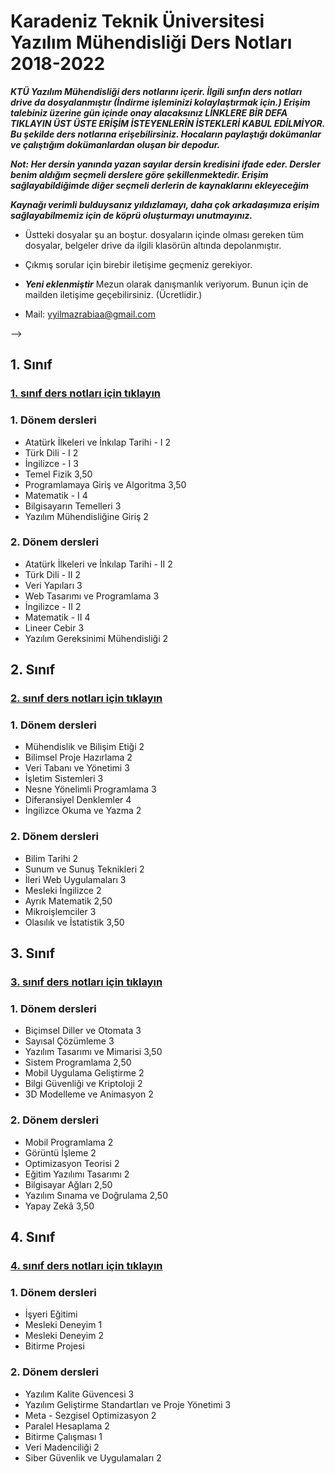 # Karadeniz Teknik Üniversitesi Yazılım Mühendisliği Ders Notları 2018-2022
***KTÜ Yazılım Mühendisliği ders notlarını içerir. İlgili sınfın ders notları drive da dosyalanmıştır (İndirme işleminizi kolaylaştırmak için.) Erişim talebiniz üzerine gün içinde onay alacaksınız ***LİNKLERE BİR DEFA TIKLAYIN ÜST ÜSTE ERİŞİM İSTEYENLERİN İSTEKLERİ KABUL EDİLMİYOR***. Bu şekilde ders notlarına erişebilirsiniz. Hocaların paylaştığı dokümanlar ve çalıştığım dokümanlardan oluşan bir depodur.*** 

***Not: Her dersin yanında yazan sayılar dersin kredisini ifade eder. Dersler benim aldığım seçmeli derslere göre şekillenmektedir. Erişim sağlayabildiğimde diğer seçmeli derlerin de kaynaklarını ekleyeceğim***

***Kaynağı verimli bulduysanız yıldızlamayı, daha çok arkadaşımıza erişim sağlayabilmemiz için de köprü oluşturmayı unutmayınız.***
* Üstteki dosyalar şu an boştur. dosyaların içinde olması gereken tüm dosyalar, belgeler drive da ilgili klasörün altında depolanmıştır.

* Çıkmış sorular için birebir iletişime geçmeniz gerekiyor. 
* ***Yeni eklenmiştir*** Mezun olarak danışmanlık veriyorum. Bunun için de mailden iletişime geçebilirsiniz. (Ücretlidir.)
* Mail: yyilmazrabiaa@gmail.com 


-->

## 1. Sınıf
### [1. sınıf ders notları için tıklayın](https://drive.google.com/drive/folders/1Lhwr27jCRdOmonKVm2oBVRSof7MuwW9g?usp=sharing)

### 1. Dönem dersleri 
* Atatürk İlkeleri ve İnkılap Tarihi - I	2	
* Türk Dili - I	2	
* İngilizce - I	3	
* Temel Fizik	3,50
* Programlamaya Giriş ve Algoritma	3,50	
* Matematik - I	4
* Bilgisayarın Temelleri	3
* Yazılım Mühendisliğine Giriş 2
 	
### 2. Dönem dersleri
* Atatürk İlkeleri ve İnkılap Tarihi - II	2	
* Türk Dili - II	2	
* Veri Yapıları	3	
* Web Tasarımı ve Programlama	3	
* İngilizce - II	2	
* Matematik - II	4	 
* Lineer Cebir	3	
* Yazılım Gereksinimi Mühendisliği	2
  
## 2. Sınıf
### [2. sınıf ders notları için tıklayın](https://drive.google.com/drive/folders/1yx-dSXJR6-cxHJpYkMN7x0tphMJjXXDV?usp=sharing)

### 1. Dönem dersleri 
* Mühendislik ve Bilişim Etiği	2	
* Bilimsel Proje Hazırlama	2	
* Veri Tabanı ve Yönetimi	3
* İşletim Sistemleri	3
* Nesne Yönelimli Programlama	3
* Diferansiyel Denklemler	4	
* İngilizce Okuma ve Yazma	2

### 2. Dönem dersleri
* Bilim Tarihi	2	
* Sunum ve Sunuş Teknikleri	2	
* İleri Web Uygulamaları	3	
* Mesleki İngilizce	2	
* Ayrık Matematik	2,50	
* Mikroişlemciler	3	
* Olasılık ve İstatistik	3,50
  
## 3. Sınıf
### [3. sınıf ders notları için tıklayın](https://drive.google.com/drive/folders/1ulGFiAq1KWu2x7RERYH0l9007GRTGZUR?usp=sharing)

### 1. Dönem dersleri 
* Biçimsel Diller ve Otomata	3	
* Sayısal Çözümleme	3	
* Yazılım Tasarımı ve Mimarisi	3,50
* Sistem Programlama	2,50	
* Mobil Uygulama Geliştirme	2	
* Bilgi Güvenliği ve Kriptoloji	2	
* 3D Modelleme ve Animasyon	2

### 2. Dönem dersleri
* Mobil Programlama	2	
* Görüntü İşleme	2	
* Optimizasyon Teorisi	2	
* Eğitim Yazılımı Tasarımı	2	
* Bilgisayar Ağları	2,50	
* Yazılım Sınama ve Doğrulama	2,50	
* Yapay Zekâ	3,50
  
## 4. Sınıf
### [4. sınıf ders notları için tıklayın](https://drive.google.com/drive/folders/1HdKvowfARe4kAzH2nu_WsV7Pxc5oiOZ3?usp=sharing)

### 1. Dönem dersleri 
* İşyeri Eğitimi
* Mesleki Deneyim 1
* Mesleki Deneyim 2
* Bitirme Projesi
### 2. Dönem dersleri
* Yazılım Kalite Güvencesi 3
* Yazılım Geliştirme Standartları ve Proje Yönetimi 3
* Meta - Sezgisel Optimizasyon 2
* Paralel Hesaplama 2
* Bitirme Çalışması 1
* Veri Madenciliği 2
* Siber Güvenlik ve Uygulamaları 2
